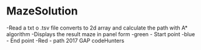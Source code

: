 # MazeSolution
-Read a txt o .tsv file converts to 2d array and calculate the path with A* algorithm 
-Displays the result maze in panel form
-green - Start point
-blue - End point
-Red - path
2017 GAP codeHunters
